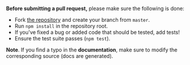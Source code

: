 **Before submitting a pull request,** please make sure the following is done:

- Fork [the repository](https://github.com/gcanti/fp-ts-laws) and create your branch from `master`.
- Run `npm install` in the repository root.
- If you've fixed a bug or added code that should be tested, add tests!
- Ensure the test suite passes (`npm test`).

**Note**. If you find a typo in the **documentation**, make sure to modify the corresponding source (docs are generated).
